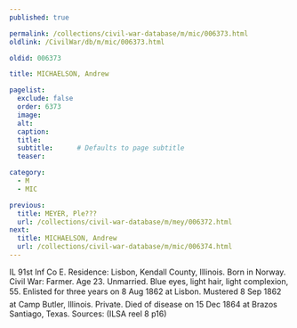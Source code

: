 ```yaml
---
published: true

permalink: /collections/civil-war-database/m/mic/006373.html
oldlink: /CivilWar/db/m/mic/006373.html

oldid: 006373

title: MICHAELSON, Andrew

pagelist:
  exclude: false
  order: 6373
  image: 
  alt:
  caption:
  title:
  subtitle:      # Defaults to page subtitle
  teaser:

category: 
  - M 
  - MIC

previous:
  title: MEYER, Ple???
  url: /collections/civil-war-database/m/mey/006372.html  
next:
  title: MICHAELSON, Andrew
  url: /collections/civil-war-database/m/mic/006374.html   
---
```

IL 91st Inf Co E. Residence: Lisbon, Kendall County, Illinois. Born in Norway. Civil War: Farmer. Age 23. Unmarried. Blue eyes, light hair, light complexion, 5&#146;5&#148;. Enlisted for three years on 8 Aug 1862 at Lisbon. Mustered 8 Sep 1862 at Camp Butler, Illinois. Private. Died of disease on 15 Dec 1864 at Brazos Santiago, Texas. Sources: (ILSA reel 8 p16)